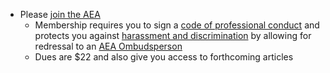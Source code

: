 * Please [join the AEA](https://www.aeaweb.org/membership)
  - Membership requires you to sign a [code of professional conduct](https://www.aeaweb.org/about-aea/code-of-conduct) and protects you against [harassment and discrimination](https://www.aeaweb.org/about-aea/aea-policy-harassment-discrimination) by allowing for redressal to an [AEA Ombudsperson](https://www.aeaweb.org/about-aea/aea-ombudsperson)
  - Dues are $22 and also give you access to forthcoming articles 
